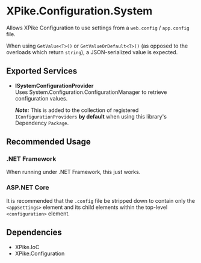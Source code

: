 ﻿# XPike.Configuration.System

Allows XPike Configuration to use settings from a <code>web.config</code> / <code>app.config</code> file.

When using <code>GetValue\<T\>()</code> or <code>GetValueOrDefault\<T\>()</code> (as opposed to the overloads which return <code>string</code>), a JSON-serialized value is expected.

## Exported Services

- **ISystemConfigurationProvider**  
  Uses System.Configuration.ConfigurationManager to retrieve configuration values.  
  
  ***Note:*** This is added to the collection of registered `IConfigurationProviders` **by default** when using this library's Dependency `Package`.

## Recommended Usage

### .NET Framework

When running under .NET Framework, this just works.

### ASP.NET Core

It is recommended that the <code>.config</code> file be stripped down to contain only the <code>\<appSettings\></code> element and its child elements within the top-level <code>\<configuration\></code> element.

## Dependencies

- XPike.IoC
- XPike.Configuration